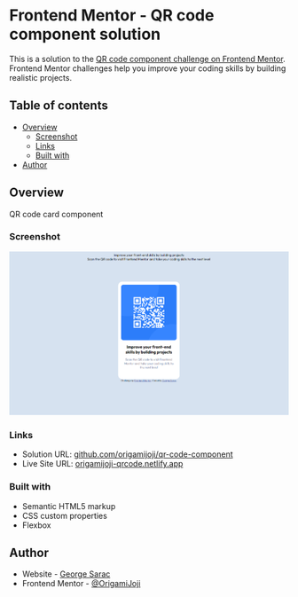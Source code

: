 # Frontend Mentor - QR code component solution

This is a solution to the [QR code component challenge on Frontend Mentor](https://www.frontendmentor.io/challenges/qr-code-component-iux_sIO_H). Frontend Mentor challenges help you improve your coding skills by building realistic projects. 

## Table of contents

- [Overview](#overview)
  - [Screenshot](#screenshot)
  - [Links](#links)
  - [Built with](#built-with)
- [Author](#author)

## Overview

QR code card component

### Screenshot

![](./demo_images/qr1.png)

### Links

- Solution URL: [github.com/origamijoji/qr-code-component](https://github.com/origamijoji/qr-code-component)
- Live Site URL: [origamijoji-qrcode.netlify.app](https://origamijoji-qrcode.netlify.app/)

### Built with

- Semantic HTML5 markup
- CSS custom properties
- Flexbox

## Author

- Website - [George Sarac](https://sarac.dev)
- Frontend Mentor - [@OrigamiJoji](https://www.frontendmentor.io/profile/origamijoji)